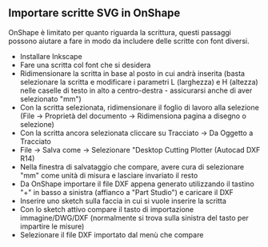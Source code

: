 ## Importare scritte SVG in OnShape

OnShape è limitato per quanto riguarda la scrittura, questi passaggi possono aiutare a fare in modo da includere delle scritte con font diversi.

- Installare Inkscape
- Fare una scritta col font che si desidera
- Ridimensionare la scritta in base al posto in cui andrà inserita (basta selezionare la scritta e modificare i parametri L (larghezza) e H (altezza) nelle caselle di testo in alto a centro-destra - assicurarsi anche di aver selezionato "mm")
- Con la scritta selezionata, ridimensionare il foglio di lavoro alla selezione (File -> Proprietà del documento -> Ridimensiona pagina a disegno o selezione)
- Con la scritta ancora selezionata cliccare su Tracciato -> Da Oggetto a Tracciato
- File -> Salva come -> Selezionare "Desktop Cutting Plotter (Autocad DXF R14)
- Nella finestra di salvataggio che compare, avere cura di selezionare "mm" come unità di misura e lasciare invariato il resto
- Da OnShape importare il file DXF appena generato utilizzando il tastino "+" in basso a sinistra (affianco a "Part Studio") e caricare il DXF
- Inserire uno sketch sulla faccia in cui si vuole inserire la scritta
- Con lo sketch attivo compare il tasto di importazione immagine/DWG/DXF (normalmente si trova sulla sinistra del tasto per impartire le misure)
- Selezionare il file DXF importato dal menù che compare
